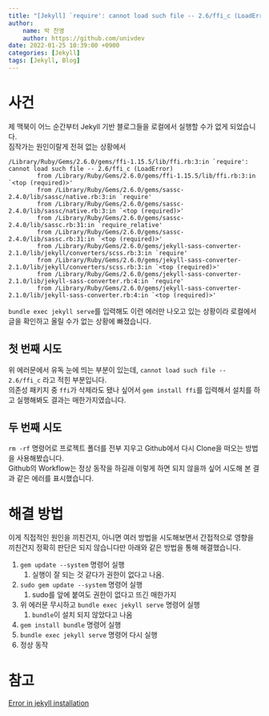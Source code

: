 ```yaml
---
title: "[Jekyll] `require': cannot load such file -- 2.6/ffi_c (LoadError)"
author:
    name: 박 찬영
    author: https://github.com/univdev
date: 2022-01-25 10:39:00 +0900
categories: [Jekyll]
tags: [Jekyll, Blog]
---
```

# 사건
제 맥북이 어느 순간부터 Jekyll 기반 블로그들을 로컬에서 실행할 수가 없게 되었습니다.  
짐작가는 원인이랄게 전혀 없는 상황에서
```text
/Library/Ruby/Gems/2.6.0/gems/ffi-1.15.5/lib/ffi.rb:3:in `require': cannot load such file -- 2.6/ffi_c (LoadError)
        from /Library/Ruby/Gems/2.6.0/gems/ffi-1.15.5/lib/ffi.rb:3:in `<top (required)>'
        from /Library/Ruby/Gems/2.6.0/gems/sassc-2.4.0/lib/sassc/native.rb:3:in `require'
        from /Library/Ruby/Gems/2.6.0/gems/sassc-2.4.0/lib/sassc/native.rb:3:in `<top (required)>'
        from /Library/Ruby/Gems/2.6.0/gems/sassc-2.4.0/lib/sassc.rb:31:in `require_relative'
        from /Library/Ruby/Gems/2.6.0/gems/sassc-2.4.0/lib/sassc.rb:31:in `<top (required)>'
        from /Library/Ruby/Gems/2.6.0/gems/jekyll-sass-converter-2.1.0/lib/jekyll/converters/scss.rb:3:in `require'
        from /Library/Ruby/Gems/2.6.0/gems/jekyll-sass-converter-2.1.0/lib/jekyll/converters/scss.rb:3:in `<top (required)>'
        from /Library/Ruby/Gems/2.6.0/gems/jekyll-sass-converter-2.1.0/lib/jekyll-sass-converter.rb:4:in `require'
        from /Library/Ruby/Gems/2.6.0/gems/jekyll-sass-converter-2.1.0/lib/jekyll-sass-converter.rb:4:in `<top (required)>'
```
```bundle exec jekyll serve```를 입력해도 이런 에러만 나오고 있는 상황이라 로컬에서 글을 확인하고 올릴 수가 없는 상황에 빠졌습니다.  
## 첫 번째 시도
위 에러문에서 유독 눈에 띄는 부분이 있는데, ```cannot load such file -- 2.6/ffi_c``` 라고 적힌 부분입니다.  
의존성 패키지 중 ```ffi```가 삭제라도 됐나 싶어서 ```gem install ffi```를 입력해서 설치를 하고 실행해봐도 결과는 매한가지였습니다.
## 두 번째 시도
```rm -rf``` 명령어로 프로젝트 폴더를 전부 지우고 Github에서 다시 Clone을 떠오는 방법을 사용해봤습니다.  
Github의 Workflow는 정상 동작을 하길래 이렇게 하면 되지 않을까 싶어 시도해 본 결과 같은 에러를 표시했습니다.
# 해결 방법
이게 직접적인 원인을 끼친건지, 아니면 여러 방법을 시도해보면서 간접적으로 영향을 끼친건지 정확히 판단은 되지 않습니다만 아래와 같은 방법을 통해 해결했습니다.  
1. ```gem update --system``` 명령어 실행
   1. 실행이 잘 되는 것 같다가 권한이 없다고 나옴.
2. ```sudo gem update --system``` 명령어 실행
   1. sudo를 앞에 붙여도 권한이 없다고 뜨긴 매한가지
3. 위 에러문 무시하고 ```bundle exec jekyll serve``` 명령어 실행
   1. ```bundle```이 설치 되지 않았다고 나옴
4. ```gem install bundle``` 명령어 실행
5. ```bundle exec jekyll serve``` 명령어 다시 실행
6. 정상 동작

# 참고
[Error in jekyll installation][참고]

[참고]: https://talk.jekyllrb.com/t/error-in-jekyll-installation/5868/2